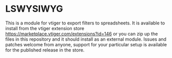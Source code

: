 # LSWYSIWYG
This is a module for vtiger to export filters to spreadsheets.
It is available to install from the vtiger extension store https://marketplace.vtiger.com/extensions?id=146 
or you can zip up the files in this repository and it should install as an external module. 
Issues and patches welcome from anyone, support for your particular setup is available for the
published release in the store.
